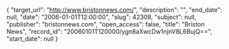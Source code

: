 {
  "target_url": "http://www.bristonnews.com/", 
  "description": "", 
  "end_date": null, 
  "date": "2006-01-01T12:00:00", 
  "slug": 42308, 
  "subject": null, 
  "publisher": "bristonnews.com", 
  "open_access": false, 
  "title": "Briston News", 
  "record_id": "20060101T120000/ygn8aXwcDw1njnV8L6BujQ==", 
  "start_date": null
}

